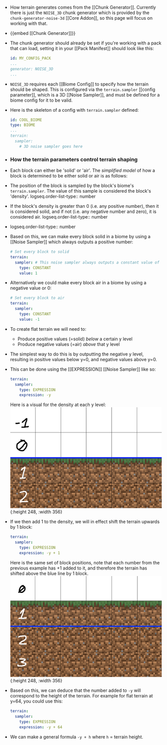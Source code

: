 - How terrain generates comes from the [[Chunk Generator]]. Currently there is just the `NOISE_3D` chunk generator which is provided by the `chunk-generator-noise-3d` [[Core Addon]], so this page will focus on working with that.
- {{embed [[Chunk Generator]]}}
- The chunk generator should already be set if you're working with a pack that can load, setting it in your [[Pack Manifest]] should look like this:
  ```yaml
  id: MY_CONFIG_PACK
  ...
  generator: NOISE_3D
  ...
  ```
- `NOISE_3D` requires each [[Biome Config]] to specify how the terrain should be shaped. This is configured via the `terrain.sampler` [[config parameter]], which is a 3D [[Noise Sampler]], and must be defined for a biome config for it to be valid.
- Here is the skeleton of a config with `terrain.sampler` defined:
  ```yaml
  id: COOL_BIOME
  type: BIOME
  ...
  terrain:
    sampler:
      # 3D noise sampler goes here
  ```
- ### How the terrain parameters control terrain shaping
- Each block can either be 'solid' or 'air'. The *simplified model* of how a block is determined to be either solid or air is as follows:
- The position of the block is sampled by the block's biome's `terrain.sampler`. The value of this sample is considered the block's 'density'.
  logseq.order-list-type:: number
- If the block's density is greater than 0 (i.e. any positive number), then it is considered solid, and if not (i.e. any negative number and zero), it is considered air.
  logseq.order-list-type:: number
- logseq.order-list-type:: number
- Based on this, we can make every block solid in a biome by using a [[Noise Sampler]] which always outputs a positive number:
  ```yaml
  # Set every block to solid
  terrain:
    sampler: # This noise sampler always outputs a constant value of 1
      type: CONSTANT
      value: 1
  ```
- Alternatively we could make every block air in a biome by using a negative value or 0:
  ```yaml
  # Set every block to air
  terrain:
    sampler:
      type: CONSTANT
      value: -1
  ```
- To create flat terrain we will need to:
	- Produce positive values (=solid) *below* a certain y level
	- Produce negative values (=air) *above* that y level
- The simplest way to do this is by outputting the negative y level, resulting in positive values below y=0, and negative values above y=0.
- This can be done using the [[EXPRESSION]] [[Noise Sampler]] like so:
  ```yaml
  terrain:
    sampler:
      type: EXPRESSION
      expression: -y
  ```
  
  Here is a visual for the density at each y level:
  ![image.png](../assets/image_1691900504307_0.png){:height 248, :width 356}
- If we then add 1 to the density, we will in effect shift the terrain upwards by 1 block:
  ```yaml
  terrain:
    sampler:
      type: EXPRESSION
      expression: -y + 1
  ```
  
  Here is the same set of block positions, note that each number from the previous example has +1 added to it, and therefore the terrain has shifted above the blue line by 1 block.
  ![image.png](../assets/image_1691900686655_0.png){:height 248, :width 356}
- Based on this, we can deduce that the number added to `-y` will correspond to the height of the terrain. For example for flat terrain at y=64, you could use this:
  ```yaml
  terrain:
    sampler:
      type: EXPRESSION
      expression: -y + 64
  ```
- We can make a general formula `-y + h` where `h` = terrain height.

